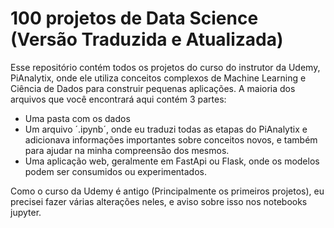 # 100 projetos de Data Science (Versão Traduzida e Atualizada)

Esse repositório contém todos os projetos do curso do instrutor da Udemy, PiAnalytix, onde ele utiliza conceitos complexos de Machine Learning e Ciência de Dados para construir pequenas aplicações. A maioria dos arquivos que você encontrará aqui contém 3 partes:

- Uma pasta com os dados
- Um arquivo ´.ipynb´, onde eu traduzi todas as etapas do PiAnalytix e adicionava informações importantes sobre conceitos novos, e também para ajudar na minha compreensão dos mesmos.
- Uma aplicação web, geralmente em FastApi ou Flask, onde os modelos podem ser consumidos ou experimentados.

Como o curso da Udemy é antigo (Principalmente os primeiros projetos), eu precisei fazer várias alterações neles, e aviso sobre isso nos notebooks jupyter.
